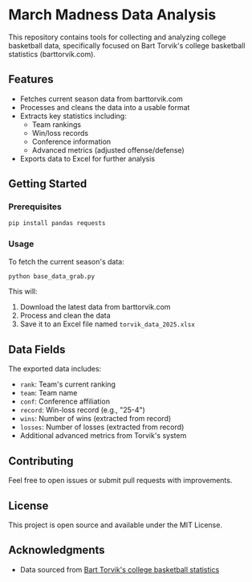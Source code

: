 # March Madness Data Analysis

This repository contains tools for collecting and analyzing college basketball data, specifically focused on Bart Torvik's college basketball statistics (barttorvik.com).

## Features

- Fetches current season data from barttorvik.com
- Processes and cleans the data into a usable format
- Extracts key statistics including:
  - Team rankings
  - Win/loss records
  - Conference information
  - Advanced metrics (adjusted offense/defense)
- Exports data to Excel for further analysis

## Getting Started

### Prerequisites

```bash
pip install pandas requests
```

### Usage

To fetch the current season's data:

```python
python base_data_grab.py
```

This will:
1. Download the latest data from barttorvik.com
2. Process and clean the data
3. Save it to an Excel file named `torvik_data_2025.xlsx`

## Data Fields

The exported data includes:
- `rank`: Team's current ranking
- `team`: Team name
- `conf`: Conference affiliation
- `record`: Win-loss record (e.g., "25-4")
- `wins`: Number of wins (extracted from record)
- `losses`: Number of losses (extracted from record)
- Additional advanced metrics from Torvik's system

## Contributing

Feel free to open issues or submit pull requests with improvements.

## License

This project is open source and available under the MIT License.

## Acknowledgments

- Data sourced from [Bart Torvik's college basketball statistics](http://barttorvik.com) 